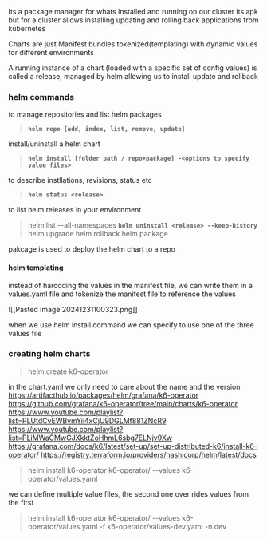 Its a package manager for whats installed and running on our cluster
its apk but for a cluster
allows installing updating and rolling back applications from kubernetes

Charts are just Manifest bundles tokenized(templating) with dynamic values for different environments

A running instance of a chart (loaded with a specific set of config values) is called a release, managed by helm allowing us to install update and rollback
### helm commands

to manage repositories and list helm packages
> **`helm repo [add, index, list, remove, update]`**

install/uninstall a helm chart
> **`helm install [folder path / repo+package] -<options to specify value files>`**

to describe instllations, revisions, status etc
> **`helm status <release>`**

to list helm releases in your environment
> helm list --all-namespaces
> **`helm uninstall <release> --keep-history`**
> helm upgrade
> helm rollback
> helm package

pakcage is used to deploy the helm chart to a repo

#### helm templating
instead of harcoding the values in the manifest file, we can write them in a values.yaml file and tokenize the manifest file to reference the values

![[Pasted image 20241231100323.png]]

when we use helm install command we can specify to use one of the three values file

### creating helm charts

> helm create k6-operator

in the chart.yaml we only need to care about the name and the version
https://artifacthub.io/packages/helm/grafana/k6-operator
https://github.com/grafana/k6-operator/tree/main/charts/k6-operator
https://www.youtube.com/playlist?list=PLUtdCvEWBvmYii4xCjU9DGLMf881ZNcR9
https://www.youtube.com/playlist?list=PLiMWaCMwGJXkktZoHhmL6sbg7ELNjv9Xw
https://grafana.com/docs/k6/latest/set-up/set-up-distributed-k6/install-k6-operator/
https://registry.terraform.io/providers/hashicorp/helm/latest/docs
> helm install k6-operator k6-operator/ --values k6-operator/values.yaml

we can define multiple value files, the second one over rides values from the first
>helm install k6-operator k6-operator/ --values k6-operator/values.yaml -f k6-operator/values-dev.yaml -n dev
